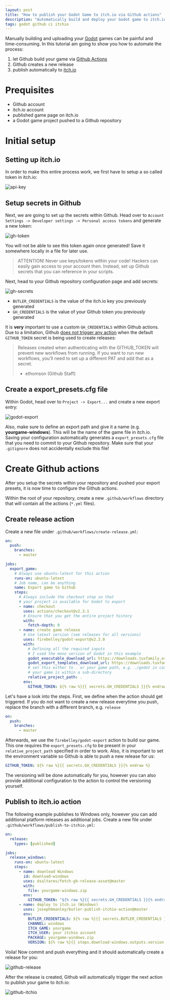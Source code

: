 ```yaml
---
layout: post
title: "How to publish your Godot Game to itch.io via Github actions"
description: "Automatically build and deploy your Godot game to itch.io via Github actions."
tags: godot github ci itchio
---
```

Manually building and uploading your [Godot](https://godotengine.org) games can be painful and time-consuming. In this tutorial am going to show you how to automate the process:

1. let Github build your game via [Github Actions](https://github.com/actions)
2. Github creates a new release
3. publish automatically to [itch.io](https://itch.io)

# Prequisites

- Github account
- itch.io account
- published game page on itch.io
- a Godot game project pushed to a Github repository

# Initial setup

## Setting up itch.io

In order to make this entire process work, we first have to setup a so called token in itch.io:

![api-key](/public/media/create-new-api-key.png)

## Setup secrets in Github

Next, we are going to set up the secrets within Github. Head over to `Account Settings -> Developer settings -> Personal access tokens` and generate a new token:

![gh-token](/public/media/github-create-token.png)

You will not be able to see this token again once generated! Save it somewhere locally in a file for later use.

> ATTENTION! Never use keys/tokens within your code! Hackers can easily gain access to your account then. Instead, set up Github secrets that you can reference in your scripts.

Next, head to your Github repository configuration page and add secrets:

![gh-secrets](/public/media/github-create-secrets.png)

- `BUTLER_CREDENTIALS` is the value of the itch.io key you previously generated
- `GH_CREDENTIALS` is the value of your Github token you previously generated

It is **very** important to use a custom `GH_CREDENTIALS` within Github actions. Due to a limitation, Github [does not trigger any action](https://github.community/t/workflow-set-for-on-release-not-triggering-not-showing-up/16286/5) when the default `GITHUB_TOKEN` secret is being used to create releases:

> Releases created when authenticating with the GITHUB_TOKEN will prevent new workflows from running.
> If you want to run new workflows, you’ll need to set up a different PAT and add that as a secret.
>
> - ethomson (Github Staff)

## Create a export_presets.cfg file

Within Godot, head over to `Project -> Export...` and create a new export entry:

![godot-export](/public/media/godot-export-project.png)

Also, make sure to define an export path and give it a name (e.g. **yourgame-windows**). This will be the name of the game file in itch.io. Saving your configuration automatically generates a `export_presets.cfg` file that you need to commit to your Github repository. Make sure that your `.gitignore` does not accidentally exclude this file!

# Create Github actions

After you setup the secrets within your repository and pushed your export presets, it is now time to configure the Github actions.

Within the root of your repository, create a new `.github/workflows` directory that will contain all the actions (`*.yml` files).

## Create release action

Create a new file under `.github/workflows/create-release.yml`:

```yaml
on:
  push:
    branches:
      - master

jobs:
  export_game:
    # Always use ubuntu-latest for this action
    runs-on: ubuntu-latest
    # Job name, can be anything
    name: Export game to Github
    steps:
      # Always include the checkout step so that
      # your project is available for Godot to export
      - name: checkout
        uses: actions/checkout@v2.3.1
        # Ensure that you get the entire project history
        with:
          fetch-depth: 0
      - name: create game release
        # Use latest version (see releases for all versions)
        uses: firebelley/godot-export@v2.3.0
        with:
          # Defining all the required inputs
          # I used the mono version of Godot in this example
          godot_executable_download_url: https://downloads.tuxfamily.org/godotengine/3.2.2/mono/Godot_v3.2.2-stable_mono_linux_headless_64.zip
          godot_export_templates_download_url: https://downloads.tuxfamily.org/godotengine/3.2.2/mono/Godot_v3.2.2-stable_mono_export_templates.tpz
          # set this either to . or your game path, e.g. ./godot in case
          # your game is within a sub-directory
          relative_project_path: .
        env:
          GITHUB_TOKEN: ${% raw %}{{ secrets.GH_CREDENTIALS }}{% endraw %}
```
Let's have a look into the steps. First, we define when the action should get triggered. If you do not want to create a new release
everytime you push, replace the branch with a different branch, e.g. `release`
```yaml
on:
  push:
    branches:
      - master
```
Afterwards, we use the `firebelley/godot-export` action to build our game. This one requires the `export_presets.cfg`  to be present in your `relative_project_path` specified in order to work. Also, it is important to set the environment variable so Github is able to push a new release for us:
```yaml
GITHUB_TOKEN: ${% raw %}{{ secrets.GH_CREDENTIALS }}{% endraw %}
```
The versioning will be done automatically for you, however you can also provide additional configuration to the action to control the versioning yourself.

## Publish to itch.io action

The following example publishes to Windows only, however you can add additional platform releases as additional jobs. Create a new file under `.github/workflows/publish-to-itchio.yml`:

```yaml
on:
  release:
    types: [published]

jobs:
  release_windows:
    runs-on: ubuntu-latest
    steps:
      - name: download Windows
        id: download-windows
        uses: dsaltares/fetch-gh-release-asset@master
        with:
          file: yourgame-windows.zip
        env:
          GITHUB_TOKEN: "${% raw %}{{ secrets.GH_CREDENTIALS }}{% endraw %}"
      - name: deploy to itch.io (Windows)
        uses: josephbmanley/butler-publish-itchio-action@master
        env:
          BUTLER_CREDENTIALS: ${% raw %}{{ secrets.BUTLER_CREDENTIALS }}{% endraw %}
          CHANNEL: windows
          ITCH_GAME: yourgame
          ITCH_USER: your itchio account
          PACKAGE: yourgame-windows.zip
          VERSION: ${% raw %}{{ steps.download-windows.outputs.version }}{% endraw %}
```

Voila! Now commit and push everything and it should automatically create a release for you:

![github-release](/public/media/github-create-release.png)

After the release is created, Github will automatically trigger the next action to publish your game to itch.io:

![github-itchio](/public/media/github-export-to-itch.png)
